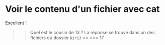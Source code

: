 # Voir le contenu d'un fichier avec cat

Excellent !

>> Quel est le cousin de 13 ? La réponse se trouve dans un des fichiers du dossier `Dir13` <<
=== 17

